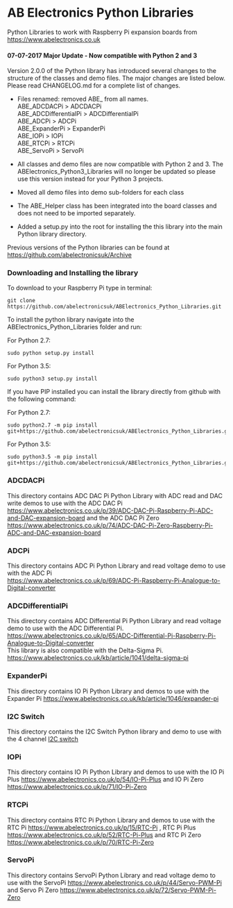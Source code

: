 AB Electronics Python Libraries
=====

Python Libraries to work with Raspberry Pi expansion boards from https://www.abelectronics.co.uk

#### 07-07-2017 Major Update - Now compatible with Python 2 and 3

Version 2.0.0 of the Python library has introduced several changes to the structure of the classes and demo files.  The major changes are listed below.  Please read CHANGELOG.md for a complete list of changes.

* Files renamed: removed ABE_ from all names.  
ABE_ADCDACPi > ADCDACPi  
ABE_ADCDifferentialPi > ADCDifferentialPi  
ABE_ADCPi > ADCPi  
ABE_ExpanderPi > ExpanderPi  
ABE_IOPi > IOPi  
ABE_RTCPi > RTCPi  
ABE_ServoPi >  ServoPi

* All classes and demo files are now compatible with Python 2 and 3.  The ABElectronics_Python3_Libraries will no longer be updated so please use this version instead for your Python 3 projects.
* Moved all demo files into demo sub-folders for each class
* The ABE_Helper class has been integrated into the board classes and does not need to be imported separately.
* Added a setup.py into the root for installing the this library into the main Python library directory.

Previous versions of the Python libraries can be found at https://github.com/abelectronicsuk/Archive

### Downloading and Installing the library

To download to your Raspberry Pi type in terminal: 

```
git clone https://github.com/abelectronicsuk/ABElectronics_Python_Libraries.git
```

To install the python library navigate into the ABElectronics_Python_Libraries folder and run:  

For Python 2.7:
```
sudo python setup.py install
```
For Python 3.5:
```
sudo python3 setup.py install
```

If you have PIP installed you can install the library directly from github with the following command:

For Python 2.7:
```
sudo python2.7 -m pip install git+https://github.com/abelectronicsuk/ABElectronics_Python_Libraries.git
```

For Python 3.5:
```
sudo python3.5 -m pip install git+https://github.com/abelectronicsuk/ABElectronics_Python_Libraries.git
```

### ADCDACPi
This directory contains ADC DAC Pi Python Library with ADC read and DAC write demos to use with the ADC DAC Pi  
https://www.abelectronics.co.uk/p/39/ADC-DAC-Pi-Raspberry-Pi-ADC-and-DAC-expansion-board and the ADC DAC Pi Zero  
https://www.abelectronics.co.uk/p/74/ADC-DAC-Pi-Zero-Raspberry-Pi-ADC-and-DAC-expansion-board
### ADCPi 
This directory contains ADC Pi Python Library  and read voltage demo to use with the ADC Pi   
https://www.abelectronics.co.uk/p/69/ADC-Pi-Raspberry-Pi-Analogue-to-Digital-converter
### ADCDifferentialPi 
This directory contains ADC Differential Pi Python Library and read voltage demo to use with the ADC Differential Pi.  
https://www.abelectronics.co.uk/p/65/ADC-Differential-Pi-Raspberry-Pi-Analogue-to-Digital-converter  
This library is also compatible with the Delta-Sigma Pi.  
https://www.abelectronics.co.uk/kb/article/1041/delta-sigma-pi
### ExpanderPi
This directory contains IO Pi Python Library  and demos to use with the Expander Pi https://www.abelectronics.co.uk/kb/article/1046/expander-pi

### I2C Switch  
This directory contains the I2C Switch Python library and demo to use with the 4 channel [I2C switch](https://www.abelectronics.co.uk/p/84/i2c-switch "I2C Switch")  

### IOPi
This directory contains IO Pi Python Library  and demos to use with the IO Pi Plus https://www.abelectronics.co.uk/p/54/IO-Pi-Plus and IO Pi Zero https://www.abelectronics.co.uk/p/71/IO-Pi-Zero
### RTCPi
This directory contains RTC Pi Python Library and demos to use with the RTC Pi https://www.abelectronics.co.uk/p/15/RTC-Pi , RTC Pi Plus https://www.abelectronics.co.uk/p/52/RTC-Pi-Plus and RTC Pi Zero https://www.abelectronics.co.uk/p/70/RTC-Pi-Zero
### ServoPi
This directory contains ServoPi Python Library  and read voltage demo to use with the ServoPi https://www.abelectronics.co.uk/p/44/Servo-PWM-Pi and Servo Pi Zero https://www.abelectronics.co.uk/p/72/Servo-PWM-Pi-Zero

